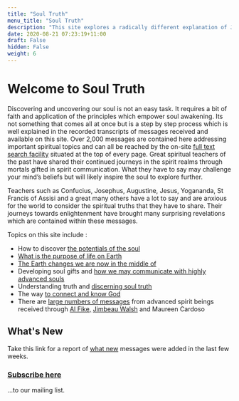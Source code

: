 ```yaml
---
title: "Soul Truth"
menu_title: "Soul Truth"
description: "This site explores a radically different explanation of Jesus' teachings. This is Divine Love. You can actually feel this Divine energy."
date: 2020-08-21 07:23:19+11:00
draft: False
hidden: False
weight: 6
---
```

# Welcome to Soul Truth

Discovering and uncovering our soul is not an easy task. It requires a bit of faith and application of the principles which empower soul awakening. Its not something that comes all at once but is a step by step process which is well explained in the recorded transcripts of messages received and available on this site. Over 2,000 messages are contained here addressing important spiritual topics and can all be reached by the on-site [full text search facility](/other/how-to-search/) situated at the top of every page. Great spiritual teachers of the past have shared their continued journeys in the spirit realms through mortals gifted in spirit communication.  What they have to say may challenge your mind’s beliefs but will likely inspire the soul to explore further. 

Teachers such as Confucius, Josephus, Augustine, Jesus, Yogananda, St Francis of Assisi and a great many others have a lot to say and are anxious for the world to consider the spiritual truths that they have to share. Their journeys towards enlightenment have brought many surprising revelations which are contained within these messages. 

Topics on this site include : 

* How to discover [the potentials of the soul](/soul/soul-truths/) 
* [What is the purpose of life on Earth](/contemporary-messages/messages-sorted-year/messages-2018/awaken-others-to-the-purpose-of-life-af-14-sep-2018/) 
* [The Earth changes we are now in the middle of](/various/earth-changes/) 
* Developing soul gifts and [how we may communicate with highly advanced souls](/various/mediumship/divine-love-mediumship) 
* Understanding truth and [discerning soul truth](/soul/soul-truths/)
* The way [to connect and know God](/soul/soul-transformation/)
* There are [large numbers of messages](contemporary-messages/messages-sorted-year/) from advanced spirit beings received through [Al Fike,](/various/mediumship/al-fikes-mediumship/) [Jimbeau Walsh](/conversations-yogananda/all-jw-messages/) and Maureen Cardoso


## What's New

Take this link for a report of <A HREF="https://search.freefind.com/find.html?id=85948985&amp;w=0&amp;p=0">what new</a>  messages were added in the last few weeks.
 
### [Subscribe here](http://eepurl.com/gaGfPD)

...to our mailing list.

<p style="text-align: center;">
<script type="text/javascript" src="//counter.websiteout.net/js/5/6/0/1"></script>
</p>
